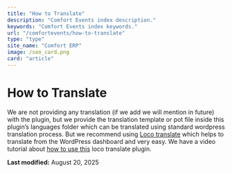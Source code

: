 ```yaml
---
title: "How to Translate"
description: "Comfort Events index description."
keywords: "Comfort Events index keywords."
url: "/comfortevents/how-to-translate"
type: "type"
site_name: "Comfort ERP"
image: /seo_card.png
card: "article"
---
```

# How to Translate

We are not providing any translation (if we add we will mention in future) with the plugin, but we provide the translation template or pot file inside this plugin’s languages folder which can be translated using standard wordpress translation process. But we recommend using [Loco translate](https://wordpress.org/plugins/loco-translate/) which helps to translate from the WordPress dashboard and very easy. We have a video tutorial about [how to use this](https://www.youtube.com/watch?v=yOkEzvjx6PM) loco translate plugin.

**Last modified:** August 20, 2025
